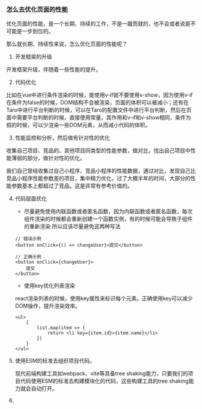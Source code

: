### 怎么去优化页面的性能

优化页面的性能，是一个长期、持续的工作，不是一蹴而就的，也不会或者说是不可能是一步到位的。

那么就长期、持续性来说，怎么优化页面的性能呢？

1. 开发框架的升级

开发框架升级，伴随着一些性能的提升。

2. 代码优化

比如在vue中进行条件渲染的时候，能使用v-if就不要使用v-show，因为使用v-if在条件为false的时候，DOM结构不会被渲染，页面的体积可以被减小；还有在Taro中进行平台判断的时候，可以在Taro的配置文件中进行平台判断，然后在页面中需要平台判断的时候，直接使用常量。其作用和v-if和v-show相同，条件为假的时候，可以少渲染一些DOM元素，从而减小代码的体积。

3. 性能监控和分析，然后做有针对性的优化

收集自己项目、竞品的、其他项目同类型的性能参数，做对比，找出自己项目中性能薄弱的部分，做针对性的优化。

我们自己曾经收集过自己小程序、竞品小程序的性能数据，通过对比，发现自己比竞品小程序性能参数差的项目，集中精力优化，过了大概半年的时间，大部分的性能参数基本上都超过了竞品。这是非常有参考价值的。

4. 代码层面优化

    - 尽量避免使用内联函数或者匿名函数，因为内联函数或者匿名函数，每次组件渲染的时候都会重新创建一个函数实例，有的时候可能会导致子组件的重新渲染.所以应该尽量避免这两种写法

    ```tsx
    // 错误示例
    <button onClick={() => changeUser}>提交</button>
    ```

    ```tsx
    // 正确示例
    <button onClick={changeUser}>
        提交
    </button>
    ```

    - 使用key优化列表渲染

    react渲染列表的时候，使用key属性来标识每个元素。正确使用key可以减少DOM操作，提升渲染效率。

    ```tsx
    <ul>
        {
            list.map(item => {
                return <li key={item.id}>{item.name}</li>
            })
        }
    </ul>
    ```

5. 使用ESM的标准去组织项目代码。

    现代前端构建工具如webpack、vite等具备tree shaking能力，只要我们的项目代码使用ESM的标准去构建模块化的代码，这些构建工具的tree shaking能力就会自动打开。

6. 